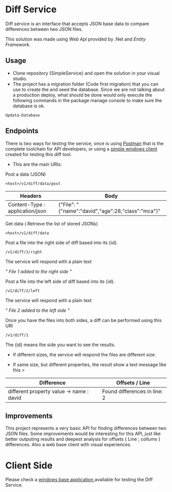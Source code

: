 # Diff Service
Diff service is an interface that accepts JSON base data to compare differences between two JSON files.

This solution was made using *Web Api* provided by .Net and *Entity Framework*.

<h2> Usage </h2>

- Clone repository {SimpleService} and open the solution in your visual studio.
- The project has a migration folder (Code first migration) that you can use to create the and seed the database. Since we are not talking about a production deploy, what should be done would only execute the following commands in the package manage console to make sure the database is ok.
```
Updata-Database
```
<h2> Endpoints </h2>

There is two ways for testing the service, once is using [Postman](https://www.getpostman.com/) that is the complete toolchain for API 
developers, or using a [simple windows client](https://github.com/erasmosoares/diffclient) created for testing this diff tool.

- This are the main URIs:

Post a data (JSON)

```
<host>/v1/diff/data/post
```

Headers | Body
------------ | -------------
Content-Type : application/json | {"File": "{\"name\":\"david\",\"age\":28,\"class\":\"mca\"}"

Get data ( Retrieve the list of stored JSONs)

```
<host>/v1/diff/data
```

Post a file into the right side of diff based into its {id}. 
```
/v1/diff/1/right
```
The service will respond with a plain text 

*" File 1 added to the right side "*

Post a file into the left side of diff based into its {id}. 
```
/v1/diff/2/left
```
The service will respond with a plain text 

*" File 2 added to the left side "*

Once you have the files into both sides, a diff can be performed using this URI
```
/v1/diff/1
```
The {id} means the side you want to see the results.

- If different sizes, the service will respond the files are different size.

- If same size, but different properties, the result show a text message like this >

Difference | Offsets / Line
------------ | -------------
different property value -> name : david | Found differences in line: 2

<h2> Improvements </h2>

This project represents a very basic API for finding differences between two JSON files. Some improvements would be interesting for
this API, just like better outputing results and deepest analysis for offsets { Line ; collums } differences. Also a web base client
with visual experiences.

# Client Side

Please check a [ windows base application ](https://github.com/erasmosoares/diffclient) available for testing the Diff Service.


